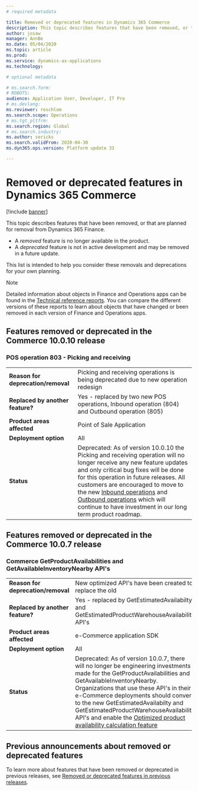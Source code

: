 ```yaml
---
# required metadata

title: Removed or deprecated features in Dynamics 365 Commerce 
description: This topic describes features that have been removed, or that are planned for removal from Dynamics 365 Commerce.
author: josaw
manager: AnnBe
ms.date: 05/04/2020
ms.topic: article
ms.prod: 
ms.service: dynamics-ax-applications
ms.technology: 

# optional metadata

# ms.search.form: 
# ROBOTS: 
audience: Application User, Developer, IT Pro
# ms.devlang: 
ms.reviewer: roschlom
ms.search.scope: Operations
# ms.tgt_pltfrm: 
ms.search.region: Global
# ms.search.industry: 
ms.author: sericks
ms.search.validFrom: 2020-04-30
ms.dyn365.ops.version: Platform update 33

---
```


# Removed or deprecated features in Dynamics 365 Commerce

[!include [banner](../includes/banner.md)]

This topic describes features that have been removed, or that are planned for removal from Dynamics 365 Finance.

- A *removed* feature is no longer available in the product.
- A *deprecated* feature is not in active development and may be removed in a future update.

This list is intended to help you consider these removals and deprecations for your own planning. 

> [!NOTE]
> Detailed information about objects in Finance and Operations apps can be found in the [Technical reference reports](https://mbs.microsoft.com/customersource/northamerica/AX/downloads/reports/axtechrefrep). You can compare the different versions of these reports to learn about objects that have changed or been removed in each version of Finance and Operations apps.

## Features removed or deprecated in the Commerce 10.0.10 release
### POS operation 803 - Picking and receiving
|   |  |
|------------|--------------------|
| **Reason for deprecation/removal** | Picking and receiving operations is being deprecated due to new operation redesign |
| **Replaced by another feature?**   | Yes  - replaced by two new POS operations, Inbound operation (804) and Outbound operation (805)|
| **Product areas affected**         | Point of Sale Application |
| **Deployment option**              | All |
| **Status**                         | Deprecated: As of version 10.0.10 the Picking and receiving operation will no longer receive any new feature updates and only critical bug fixes will be done for this operation in future releases.  All customers are encouraged to move to the new [Inbound operations](https://docs.microsoft.com/en-us/dynamics365/commerce/pos-inbound-inventory-operation) and [Outbound operations](https://docs.microsoft.com/en-us/dynamics365/commerce/pos-outbound-inventory-operation) which will continue to have investment in our long term product roadmap. |


## Features removed or deprecated in the Commerce 10.0.7 release
### Commerce GetProductAvailabilities and GetAvailableInventoryNearby API's
|   |  |
|------------|--------------------|
| **Reason for deprecation/removal** | New optimized API's have been created to replace the old|
| **Replaced by another feature?**   | Yes  - replaced by GetEstimatedAvailabilty and GetEstimatedProductWarehouseAvailability API's |
| **Product areas affected**         | e-Commerce application SDK |
| **Deployment option**              | All |
| **Status**                         | Deprecated: As of version 10.0.7, there will no longer be engineering investments made for the GetProductAvailabilities and GetAvailableInventoryNearby.  Organizations that use these API's in their e-Commerce deployments should conver to the new GetEstimatedAvailabilty and GetEstimatedProductWarehouseAvailability API's and enable the [Optimized product availability calculation feature](https://docs.microsoft.com/en-us/dynamics365/commerce/calculated-inventory-retail-channels)  |

## Previous announcements about removed or deprecated features
To learn more about features that have been removed or deprecated in previous releases, see [Removed or deprecated features in previous releases](../../fin-ops-core/dev-itpro/migration-upgrade/deprecated-features.md?toc=/dynamics365/commerce/toc.json).

